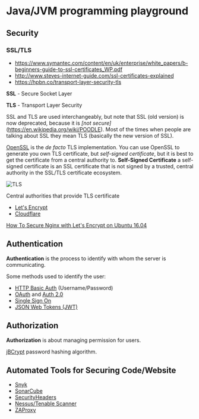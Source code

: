 # Java/JVM programming playground

## Security
### SSL/TLS

- https://www.symantec.com/content/en/uk/enterprise/white_papers/b-beginners-guide-to-ssl-certificates_WP.pdf
- http://www.steves-internet-guide.com/ssl-certificates-explained
- https://hpbn.co/transport-layer-security-tls

**SSL** - Secure Socket Layer

**TLS** - Transport Layer Security

SSL and TLS are used interchangeably, but note that SSL (old version) is now deprecated, because it is *[not secure]*(https://en.wikipedia.org/wiki/POODLE). Most of the times when people are talking about SSL they mean TLS (basically the new version of SSL).

[OpenSSL](https://www.openssl.org/) is the *de facto* TLS implementation.
You can use OpenSSL to generate you own TLS certificate, but *self-signed certificate*, but it is best to get the certificate from a central authority to.
**Self-Signed Certificate** a self-signed certificate is an SSL certificate that is not signed by a trusted, central authority in the SSL/TLS certificate ecosystem.

![TLS](https://assets.publishing.service.gov.uk/government/uploads/system/uploads/image_data/file/56800/TLS_diagram.png)


Central authorities that provide TLS certificate 
- [Let's Encrypt](https://letsencrypt.org/)
- [Cloudflare](https://www.cloudflare.com)

[How To Secure Nginx with Let's Encrypt on Ubuntu 16.04](https://www.digitalocean.com/community/tutorials/how-to-secure-nginx-with-let-s-encrypt-on-ubuntu-16-04)

## Authentication
**Authentication** is the process to identify with whom the server is communicating.

Some methods used to identify the user:
- [HTTP Basic Auth](https://developer.mozilla.org/en-US/docs/Web/HTTP/Authentication) (Username/Password)
- [OAuth](https://oauth.net/1/) and [Auth 2.0](https://oauth.net/2)
- [Single Sign On](https://en.wikipedia.org/wiki/Single_sign-on)
- [JSON Web Tokens (JWT)](https://jwt.io)

## Authorization
**Authorization** is about managing permission for users.

[jBCrypt](http://www.mindrot.org/projects/jBCrypt) password hashing algorithm.

## Automated Tools for Securing Code/Website
- [Snyk](https://snyk.io)
- [SonarCube](https://www.sonarqube.org)
- [SecurityHeaders](https://securityheaders.com)
- [Nessus/Tenable Scanner](https://www.tenable.com/products/tenable-io/web-application-scanning)
- [ZAProxy](https://www.zaproxy.org)